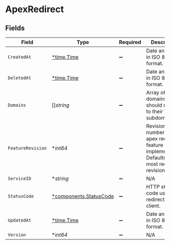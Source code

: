 # ApexRedirect


## Fields

| Field                                                                                              | Type                                                                                               | Required                                                                                           | Description                                                                                        | Example                                                                                            |
| -------------------------------------------------------------------------------------------------- | -------------------------------------------------------------------------------------------------- | -------------------------------------------------------------------------------------------------- | -------------------------------------------------------------------------------------------------- | -------------------------------------------------------------------------------------------------- |
| `CreatedAt`                                                                                        | [*time.Time](https://pkg.go.dev/time#Time)                                                         | :heavy_minus_sign:                                                                                 | Date and time in ISO 8601 format.                                                                  | 2020-04-09 18:14:30 +0000 UTC                                                                      |
| `DeletedAt`                                                                                        | [*time.Time](https://pkg.go.dev/time#Time)                                                         | :heavy_minus_sign:                                                                                 | Date and time in ISO 8601 format.                                                                  | 2020-04-09 18:14:30 +0000 UTC                                                                      |
| `Domains`                                                                                          | []*string*                                                                                         | :heavy_minus_sign:                                                                                 | Array of apex domains that should redirect to their WWW subdomain.                                 |                                                                                                    |
| `FeatureRevision`                                                                                  | **int64*                                                                                           | :heavy_minus_sign:                                                                                 | Revision number of the apex redirect feature implementation. Defaults to the most recent revision. |                                                                                                    |
| `ServiceID`                                                                                        | **string*                                                                                          | :heavy_minus_sign:                                                                                 | N/A                                                                                                | SU1Z0isxPaozGVKXdv0eY                                                                              |
| `StatusCode`                                                                                       | [*components.StatusCode](../../models/components/statuscode.md)                                    | :heavy_minus_sign:                                                                                 | HTTP status code used to redirect the client.                                                      |                                                                                                    |
| `UpdatedAt`                                                                                        | [*time.Time](https://pkg.go.dev/time#Time)                                                         | :heavy_minus_sign:                                                                                 | Date and time in ISO 8601 format.                                                                  | 2020-04-09 18:14:30 +0000 UTC                                                                      |
| `Version`                                                                                          | **int64*                                                                                           | :heavy_minus_sign:                                                                                 | N/A                                                                                                | 1                                                                                                  |